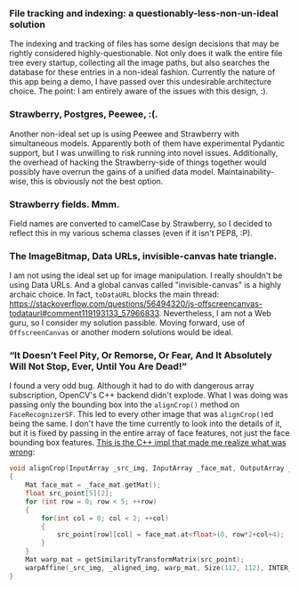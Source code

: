 ### File tracking and indexing: a questionably-less-non-un-ideal solution

The indexing and tracking of files has some design decisions that may be rightly considered highly-questionable. Not only does it walk the entire file tree every startup, collecting all the image paths, but also searches the database for these entries in a non-ideal fashion. Currently the nature of this app being a demo, I have passed over this undesirable architecture choice. The point: I am entirely aware of the issues with this design, :).

### Strawberry, Postgres, Peewee, :(.

Another non-ideal set up is using Peewee and Strawberry with simultaneous models. Apparently both of them have experimental Pydantic support, but I was unwilling to risk running into novel issues. Additionally, the overhead of hacking the Strawberry-side of things together would possibly have overrun the gains of a unified data model. Maintainability-wise, this is obviously not the best option.

### Strawberry fields. Mmm.

Field names are converted to camelCase by Strawberry, so I decided to reflect this in my various schema classes (even if it isn't PEP8, :P).

### The ImageBitmap, Data URLs, invisible-canvas hate triangle.

I am not using the ideal set up for image manipulation. I really shouldn't be using Data URLs. And a global canvas called "invisible-canvas" is a highly archaic choice. In fact, `toDataURL` blocks the main thread: https://stackoverflow.com/questions/56494320/js-offscreencanvas-todataurl#comment119193133_57966833. Nevertheless, I am not a Web guru, so I consider my solution passible. Moving forward, use of `OffscreenCanvas` or another modern solutions would be ideal.

### “It Doesn’t Feel Pity, Or Remorse, Or Fear, And It Absolutely Will Not Stop, Ever, Until You Are Dead!”

I found a very odd bug. Although it had to do with dangerous array subscription, OpenCV's C++ backend didn't explode. What I was doing was passing only the bounding box into the `alignCrop()` method on `FaceRecognizerSF`. This led to every other image that was `alignCrop()`ed being the same. I don't have the time currently to look into the details of it, but it is fixed by passing in the entire array of face features, not just the face bounding box features. [This is the C++ impl that made me realize what was wrong](https://github.com/opencv/opencv/blob/ddc03c076987e095610c362ca184727d37b35b09/modules/objdetect/src/face_recognize.cpp#L42): 

```cpp
void alignCrop(InputArray _src_img, InputArray _face_mat, OutputArray _aligned_img) const override
{
    Mat face_mat = _face_mat.getMat();
    float src_point[5][2];
    for (int row = 0; row < 5; ++row)
    {
        for(int col = 0; col < 2; ++col)
        {
            src_point[row][col] = face_mat.at<float>(0, row*2+col+4);
        }
    }
    Mat warp_mat = getSimilarityTransformMatrix(src_point);
    warpAffine(_src_img, _aligned_img, warp_mat, Size(112, 112), INTER_LINEAR);
}
```